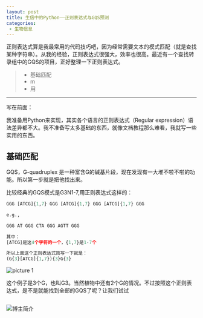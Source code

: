 ```yaml
---
layout: post
title: 生信中的Python——正则表达式与GQS预测
categories:
 - 生物信息
---
```


正则表达式算是我最常用的代码技巧吧，因为经常需要文本的模式匹配（就是查找某种字符串）。从我的经验，正则表达式很强大，效率也很高。最近有一个查找转录组中的GQS的项目，正好整理一下正则表达式。
>* 基础匹配
>* m
>* 用

***

写在前面：

我准备用Python来实现，其实各个语言的正则表达式（Regular expression）语法差异都不大。我不准备写太多基础的东西，就像文档教程那么难看，我就写一些实用的东西。

## 基础匹配

GQS，G-quadruplex 是一种富含G的碱基片段，现在发现有一大堆不啦不啦的功能。所以第一步就是把他找出来。

比较经典的GQS模式是G3N1-7,用正则表达式这样的：

```python
GGG [ATCG]{1,7} GGG [ATCG]{1,7} GGG [ATCG]{1,7} GGG

e.g.,

GGG AT GGG CTA GGG AGTT GGG

其中：
[ATCG]是这4个字符的一个，{1,7}是1-7个

所以上面这个正则表达式简写一下就是：
(G{3}[ATCG]{1,7}){3}G{3} 
```
![picture 1](https://pic.atlasbioinfo.com/pic_1639566409748_1639566417010.png)  

这个例子是3个G，也叫G3。当然植物中还有2个G的情况。不过按照这个正则表达式，是不是就能找到全部的GQS了呢？让我们试试

```python

```




![博主简介](https://pic.atlasbioinfo.com/logo.png)